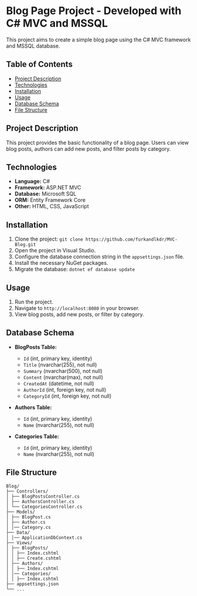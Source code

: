 # Blog Page Project - Developed with C# MVC and MSSQL

This project aims to create a simple blog page using the C# MVC framework and MSSQL database.

## Table of Contents

- [Project Description](#project-description)
- [Technologies](#technologies)
- [Installation](#installation)
- [Usage](#usage)
- [Database Schema](#database-schema)
- [File Structure](#file-structure)

## Project Description

This project provides the basic functionality of a blog page. Users can view blog posts, authors can add new posts, and filter posts by category.

## Technologies

- **Language:** C#
- **Framework:** ASP.NET MVC
- **Database:** Microsoft SQL
- **ORM:** Entity Framework Core
- **Other:** HTML, CSS, JavaScript

## Installation

1. Clone the project: `git clone https://github.com/furkandlkdr/MVC-Blog.git`
2. Open the project in Visual Studio.
3. Configure the database connection string in the `appsettings.json` file.
4. Install the necessary NuGet packages.
5. Migrate the database: `dotnet ef database update`

## Usage

1. Run the project.
2. Navigate to `http://localhost:8080` in your browser.
3. View blog posts, add new posts, or filter by category.

## Database Schema

- **BlogPosts Table:**
    - `Id` (int, primary key, identity)
    - `Title` (nvarchar(255), not null)
    - `Summary` (nvarchar(500), not null)  
    - `Content` (nvarchar(max), not null)
    - `CreatedAt` (datetime, not null) 
    - `AuthorId` (int, foreign key, not null)
    - `CategoryId` (int, foreign key, not null)

- **Authors Table:**
    - `Id` (int, primary key, identity)
    - `Name` (nvarchar(255), not null)

- **Categories Table:**
    - `Id` (int, primary key, identity)
    - `Name` (nvarchar(255), not null)


## File Structure
```
Blog/ 
├── Controllers/ 
│ ├── BlogPostsController.cs 
│ ├── AuthorsController.cs 
│ └── CategoriesController.cs 
├── Models/ 
│ ├── BlogPost.cs 
│ ├── Author.cs 
│ │── Category.cs 
├── Data/ 
│ │── ApplicationDbContext.cs 
├── Views/ 
│ ├── BlogPosts/ 
│ │ ├── Index.cshtml 
│ │ ├── Create.cshtml 
│ ├── Authors/ 
│ │ ├── Index.cshtml 
│ │── Categories/ 
│ │ ├── Index.cshtml 
├── appsettings.json 
└── ...
```